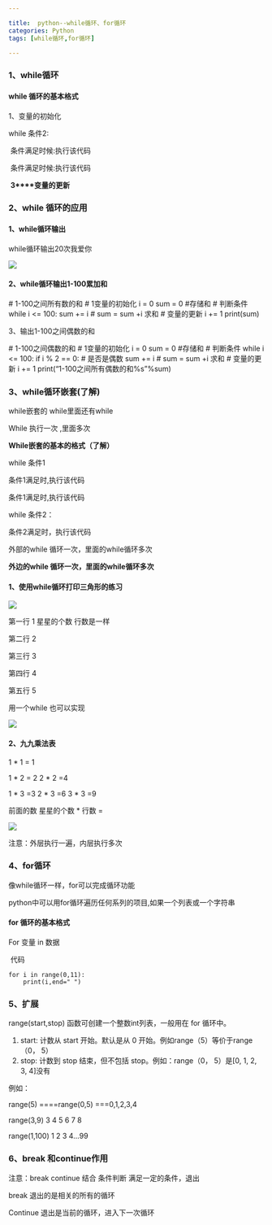 ```yaml
---

title:  python--while循环、for循环
categories: Python
tags: [while循环,for循环]

---
```


### **1、while循环**

#### **while 循环的基本格式**

  1、变量的初始化

  while 条件2:

​      条件满足时候:执行该代码

​      条件满足时候:执行该代码

​      **3****变量的更新**

### **2、while 循环的应用**

#### 1、while循环输出

while循环输出20次我爱你

![](https://raw.githubusercontent.com/voicezyxzyx/voicezyxzyx.github.io/master/images/5.png)

#### 2、while循环输出1-100累加和

\# 1-100之间所有数的和
\# 1变量的初始化
i = 0
sum = 0 #存储和
\# 判断条件
while i <= 100:
    sum += i  # sum = sum +i   求和
    # 变量的更新
    i += 1
print(sum)

3、输出1-100之间偶数的和

\# 1-100之间偶数的和
\# 1变量的初始化
i = 0
sum = 0 #存储和
\# 判断条件
while i <= 100:
    if i % 2 == 0:  # 是否是偶数
        sum += i  # sum = sum +i   求和
    # 变量的更新
    i += 1
print(“1-100之间所有偶数的和%s”%sum)

### **3、while循环嵌套(了解)**

while嵌套的 while里面还有while

While 执行一次  ,里面多次

**While嵌套的基本的格式（了解）**

while 条件1

条件1满足时,执行该代码

条件1满足时,执行该代码

while 条件2：

条件2满足时，执行该代码

外部的while 循环一次，里面的while循环多次

**外边的while 循环一次，里面的while循环多次**

#### **1、使用while循环打印三角形的练习**

![](https://raw.githubusercontent.com/voicezyxzyx/voicezyxzyx.github.io/master/images/6.png)

第一行  1     星星的个数 行数是一样

第二行  2

第三行  3

第四行   4

第五行  5

用一个while 也可以实现

![](https://raw.githubusercontent.com/voicezyxzyx/voicezyxzyx.github.io/master/images/7.png)

#### **2、九九乘法表**

1 * 1 = 1

1 * 2 = 2    2 * 2 =4

1 * 3 =3     2 * 3 =6  3 * 3 =9

前面的数  星星的个数   * 行数     =

![](https://raw.githubusercontent.com/voicezyxzyx/voicezyxzyx.github.io/master/images/8.png)

注意：外层执行一遍，内层执行多次

### 4、for循环

像while循环一样，for可以完成循环功能

python中可以用for循环遍历任何系列的项目,如果一个列表或一个字符串

#### for 循环的基本格式

For  变量  in  数据

​     代码

```
for i in range(0,11):
    print(i,end=" ")
```

### 5、扩展

range(start,stop) 函数可创建一个整数int列表，一般用在 for 循环中。

1. start: 计数从 start 开始。默认是从 0 开始。例如range（5）等价于range（0， 5）
2. stop: 计数到 stop 结束，但不包括 stop。例如：range（0， 5）是[0, 1, 2, 3, 4]没有

例如：

range(5)  ====range(0,5)     ===0,1,2,3,4

range(3,9)   3  4 5 6 7 8

range(1,100)  1 2 3 4...99

### 6、break 和continue作用

注意：break continue 结合 条件判断     满足一定的条件，退出

break 退出的是相关的所有的循环

Continue 退出是当前的循环，进入下一次循环